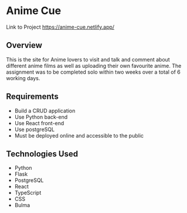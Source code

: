 # Anime Cue

Link to Project https://anime-cue.netlify.app/

## Overview
This is the site for Anime lovers to visit and talk and comment about different anime films as well as uploading their own favourite anime. The assignment was to be completed solo within two weeks over a total of 6 working days.

## Requirements
- Build a CRUD application 
- Use Python back-end
- Use React front-end
- Use postgreSQL
- Must be deployed online and accessible to the public


## Technologies Used
- Python
- Flask
- PostgreSQL
- React
- TypeScript
- CSS
- Bulma



